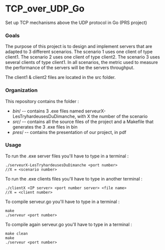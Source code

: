 # TCP_over_UDP_Go
Set up TCP mechanisms above the UDP protocol in Go (PRS project)

### Goals
The purpose of this project is to design and implement servers that are adapted to 3 different scenarios. 
The scenario 1 uses one client of type client1.
The scenario 2 uses one client of type client2.
The scenario 3 uses several clients of type client1.
In all scenarios, the metric used to measure the performance of the servers will be the servers throughput.

The client1 & client2 files are located in the src folder.


### Organization
This repository contains the folder :
- *bin*/ -- contains 3 .exe files named serveurX-LesTryhardeusesDuDimanche, with X the number of the scenario
- *src*/ -- contains all the source files of the project and a Makefile that generates the 3 .exe files in bin
- *pres*/ -- contains the presentation of our project, in pdf

### Usage
To run the .exe server files you'll have to type in a terminal :
```
./serveurX-LesTryhardeusesDuDimanche <port number>
//X = <scenario number>
```
To run the .exe clients files you'll have to type in another terminal :
```
./clientX <IP server> <port number server> <file name>
//X = <client number>
```

To compile serveur.go you'll have to type in a terminal :
```
make
./serveur <port number>
```

To compile again serveur.go you'll have to type in a terminal :
```
make clean
make
./serveur <port number>
```
